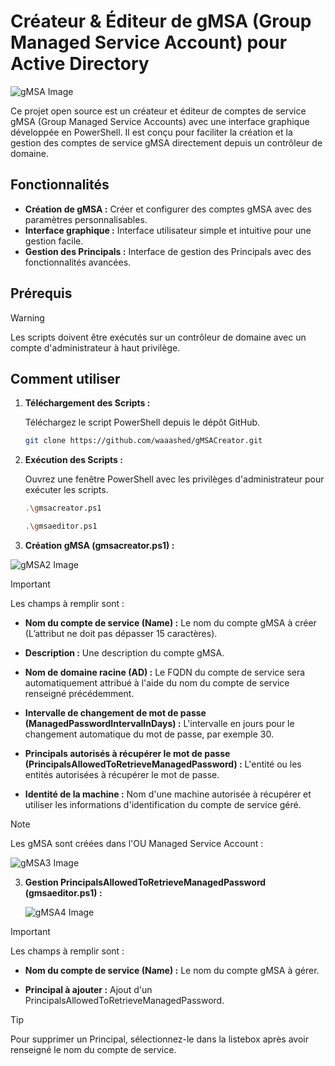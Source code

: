 # Créateur & Éditeur de gMSA (Group Managed Service Account) pour Active Directory

![gMSA Image](https://i.postimg.cc/TP7RPQf8/logogmsa.jpg) <!-- Remplacer ce lien par une image pertinente pour le projet -->

Ce projet open source est un créateur et éditeur de comptes de service gMSA (Group Managed Service Accounts) avec une interface graphique développée en PowerShell. Il est conçu pour faciliter la création et la gestion des comptes de service gMSA directement depuis un contrôleur de domaine.

## Fonctionnalités

- **Création de gMSA :** Créer et configurer des comptes gMSA avec des paramètres personnalisables.
- **Interface graphique :** Interface utilisateur simple et intuitive pour une gestion facile.
- **Gestion des Principals :** Interface de gestion des Principals avec des fonctionnalités avancées.

## Prérequis

> [!WARNING]
> Les scripts doivent être exécutés sur un contrôleur de domaine avec un compte d'administrateur à haut privilège.

## Comment utiliser

1. **Téléchargement des Scripts :**

   Téléchargez le script PowerShell depuis le dépôt GitHub.

   ```bash
   git clone https://github.com/waaashed/gMSACreator.git

2. **Exécution des Scripts :**

   Ouvrez une fenêtre PowerShell avec les privilèges d'administrateur pour exécuter les scripts.

   ```bash
   .\gmsacreator.ps1
   ```

   ```bash
   .\gmsaeditor.ps1

2. **Création gMSA (gmsacreator.ps1) :**

![gMSA2 Image](https://i.postimg.cc/7ZRsYTds/Capture.png)


> [!IMPORTANT]
> Les champs à remplir sont :

- **Nom du compte de service (Name) :** Le nom du compte gMSA à créer (L’attribut ne doit pas dépasser 15 caractères).

- **Description :** Une description du compte gMSA.

- **Nom de domaine racine (AD) :** Le FQDN du compte de service sera automatiquement attribué à l'aide du nom du compte de service renseigné précédemment.

- **Intervalle de changement de mot de passe (ManagedPasswordIntervalInDays) :** L'intervalle en jours pour le changement automatique du mot de passe, par exemple 30.

- **Principals autorisés à récupérer le mot de passe (PrincipalsAllowedToRetrieveManagedPassword) :** L'entité ou les entités autorisées à récupérer le mot de passe. 

- **Identité de la machine :** Nom d'une machine autorisée à récupérer et utiliser les informations d'identification du compte de service géré.
  

> [!NOTE]  
> Les gMSA sont créées dans l'OU Managed Service Account : 

![gMSA3 Image](https://i0.wp.com/azurecloudai.blog/wp-content/uploads/2024/01/6acaf-image-38.png)

3. **Gestion PrincipalsAllowedToRetrieveManagedPassword (gmsaeditor.ps1) :**

   ![gMSA4 Image](https://i.postimg.cc/WbbLCyNW/Capture.png)

   
> [!IMPORTANT]
> Les champs à remplir sont :

- **Nom du compte de service (Name) :** Le nom du compte gMSA à gérer.

- **Principal à ajouter :** Ajout d'un PrincipalsAllowedToRetrieveManagedPassword.
  
  
> [!TIP]
> Pour supprimer un Principal, sélectionnez-le dans la listebox après avoir renseigné le nom du compte de service.


